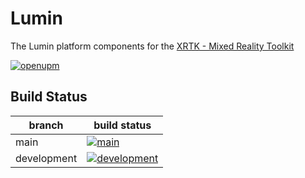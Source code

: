 # Lumin

The Lumin platform components for the [XRTK - Mixed Reality Toolkit](https://github.com/XRTK/XRTK-Core)

[![openupm](https://img.shields.io/npm/v/com.xrtk.lumin?label=openupm&registry_uri=https://package.openupm.com)](https://openupm.com/packages/com.xrtk.lumin/)

## Build Status

| branch | build status |
| --- | --- |
| main | [![main](https://github.com/XRTK/com.xrtk.lumin/actions/workflows/build.yml/badge.svg?branch=main)](https://github.com/XRTK/com.xrtk.lumin/actions/workflows/build.yml) |
| development | [![development](https://github.com/XRTK/com.xrtk.lumin/actions/workflows/build.yml/badge.svg?branch=development)](https://github.com/XRTK/com.xrtk.lumin/actions/workflows/build.yml) |
